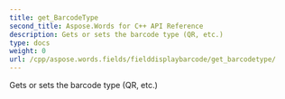 ```yaml
---
title: get_BarcodeType
second_title: Aspose.Words for C++ API Reference
description: Gets or sets the barcode type (QR, etc.) 
type: docs
weight: 0
url: /cpp/aspose.words.fields/fielddisplaybarcode/get_barcodetype/
---
```


Gets or sets the barcode type (QR, etc.) 

